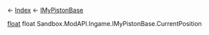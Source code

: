 ← [Index](Api-Index) ← [IMyPistonBase](Sandbox.ModAPI.Ingame.IMyPistonBase)

[float](System.Single) float Sandbox.ModAPI.Ingame.IMyPistonBase.CurrentPosition
